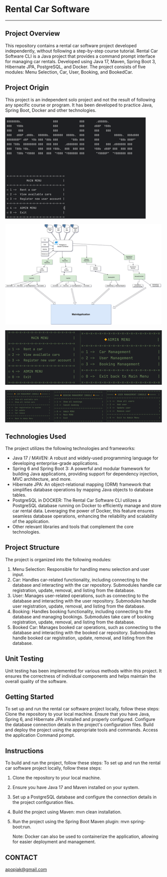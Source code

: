 # Rental Car Software
***
## Project Overview
This repository contains a rental car software project developed independently, without following a step-by-step course tutorial.
Rental Car Software CLI is a Java project that provides a command prompt interface for managing car rentals.
Developed using Java 17, Maven, Spring Boot 3, Hibernate JPA, PostgreSQL, and Docker. The project consists of five modules: Menu Selection, Car, User, Booking, and BookedCar.

## Project Origin

This project is an independent solo project and not the result of following any specific course or program. It has been developed to practice Java, Spring Boot, Docker and other technologies.

![.readme-images/img_7.png](./readme-images/img_7.png)

![.readme-images/img_1.png](./readme-images/img_1.png)


![./readme-images/img_6.png](./readme-images/img_6.png)


![.readme-images/img_5.png](./readme-images/img_5.png)





## Technologies Used

The project utilizes the following technologies and frameworks:

* Java 17 / MAVEN: A robust and widely-used programming language for developing enterprise-grade applications.
* Spring 6 and Spring Boot 3: A powerful and modular framework for building Java applications, providing support for dependency injection, MVC architecture, and more.
* Hibernate JPA: An object-relational mapping (ORM) framework that simplifies database operations by mapping Java objects to database tables.
* PostgreSQL in DOCKER: The Rental Car Software CLI utilizes a PostgreSQL database running on Docker to efficiently manage and store car rental data. Leveraging the power of Docker, this feature ensures seamless database operations, enhancing the reliability and scalability of the application.
* Other relevant libraries and tools that complement the core technologies.

## Project Structure

The project is organized into the following modules:
1. Menu Selection: Responsible for handling menu selection and user input.
2. Car: Handles car-related functionality, including connecting to the database and interacting with the car repository. Submodules handle car registration, update, removal, and listing from the database.
3. User: Manages user-related operations, such as connecting to the database and interacting with the user repository. Submodules handle user registration, update, removal, and listing from the database.
4. Booking: Handles booking functionality, including connecting to the database and managing bookings. Submodules take care of booking registration, update, removal, and listing from the database.
5. Booked Car: Manages booked car operations, such as connecting to the database and interacting with the booked car repository. Submodules handle booked car registration, update, removal, and listing from the database.


## Unit Testing

Unit testing has been implemented for various methods within this project. It ensures the correctness of individual components and helps maintain the overall quality of the software.

## Getting Started

To set up and run the rental car software project locally, follow these steps:
Clone the repository to your local machine.
Ensure that you have Java, Spring 6, and Hibernate JPA installed and properly configured.
Configure the database connection details in the project's configuration files.
Build and deploy the project using the appropriate tools and commands.
Access the application Command prompt.

## Instructions

To build and run the project, follow these steps:
To set up and run the rental car software project locally, follow these steps:
1. Clone the repository to your local machine.
2. Ensure you have Java 17 and Maven installed on your system.
3. Set up a PostgreSQL database and configure the connection details in the project configuration files.
4. Build the project using Maven: mvn clean installation.
5. Run the project using the Spring Boot Maven plugin: mvn spring-boot:run.

   Note: Docker can also be used to containerize the application, allowing for easier deployment and management.


## CONTACT

apopjak@gmail.com